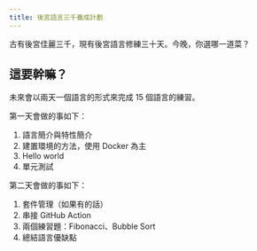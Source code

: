 ```yaml
---
title: 後宮語言三千養成計劃
---
```


古有後宮佳麗三千，現有後宮語言修練三十天。今晚，你選哪一道菜？

## 這要幹嘛？

未來會以兩天一個語言的形式來完成 15 個語言的練習。

第一天會做的事如下：

1. 語言簡介與特性簡介
2. 建置環境的方法，使用 Docker 為主
3. Hello world
4. 單元測試

第二天會做的事如下：

1. 套件管理（如果有的話）
2. 串接 GitHub Action
3. 兩個練習題：Fibonacci、Bubble Sort
4. 總結語言優缺點
